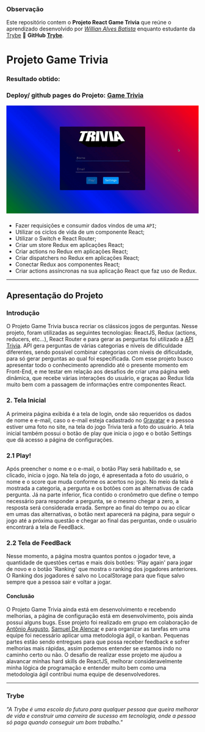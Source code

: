 ### Observação

Este repositório contem o **Projeto React Game Trivia** que reúne o aprendizado desenvolvido por _[Willian Alves Batista](https://www.linkedin.com/in/willian-alves-batista-60aa6a180/)_ enquanto estudante da [Trybe](https://www.betrybe.com/) :rocket:
**GitHub [Trybe](https://github.com/tryber)**.


# Projeto Game Trivia
### Resultado obtido:
### Deploy/ github pages do Projeto: [Game Trivia](https://willianbatist.github.io/project-game-trivia/)
![](./GameTriviaNew.gif)

####

  - Fazer requisições e consumir dados vindos de uma `API`;
  - Utilizar os ciclos de vida de um componente React;
  - Utilizar o Switch e React Router;
  - Criar um store Redux em aplicações React;
  - Criar actions no Redux em aplicações React;
  - Criar dispatchers no Redux em aplicações React;
  - Conectar Redux aos componentes React;
  - Criar actions assíncronas na sua aplicação React que faz uso de Redux.

---

## Apresentação do Projeto


### Introdução

O Projeto Game Trivia busca recriar os clássicos jogos de perguntas. Nesse projeto, foram utilizadas as seguintes tecnologias: ReactJS, Redux (actions, reducers, etc…), React Router e para gerar as perguntas foi utilizado a [API Trivia](https://opentdb.com/api_config.php). API gera perguntas de várias categorias e níveis de dificuldade diferentes, sendo possível combinar categorias com níveis de dificuldade, para só gerar perguntas ao qual foi especificada. Com esse projeto busco apresentar todo o conhecimento aprendido até o presente momento em Front-End, e me testar em relação aos desafios de criar uma página web dinâmica, que recebe várias interações do usuário, e graças ao Redux lida muito bem com a passagem de informações entre componentes React.


### 2. Tela Inicial

  A primeira página exibida é a tela de login, onde são requeridos os dados de nome e e-mail, caso o e-mail esteja cadastrado no [Gravatar](https://pt.gravatar.com/) e a pessoa estiver uma foto no site, na tela do jogo Trivia terá a foto do usuário. A tela inicial também possui o botão de play que inicia o jogo e o botão Settings que dá acesso a página de configurações.


### 2.1 Play!

Após preencher o nome e o e-mail, o botão Play será habilitado e, se clicado, inicia o jogo. Na tela do jogo, é apresentada a foto do usuário, o nome e o score que muda conforme os acertos no jogo. No meio da tela é mostrada a categoria, a pergunta e os botões com as alternativas de cada pergunta. Já na parte inferior, fica contido o cronômetro que define o tempo necessário para responder a pergunta, se o mesmo chegar a zero, a resposta será considerada errada. Sempre ao final do tempo ou ao clicar em umas das alternativas, o botão next aparecerá na página, para seguir o jogo até a próxima questão e chegar ao final das perguntas, onde o usuário encontrará a tela de FeedBack.


### 2.2 Tela de FeedBack

Nesse momento, a página mostra quantos pontos o jogador teve, a quantidade de questões certas e mais dois botões: 'Play again' para jogar de novo e o botão 'Ranking' que mostra o ranking dos jogadores anteriores. O Ranking dos jogadores é salvo no LocalStorage para que fique salvo sempre que a pessoa sair e voltar a jogar.


#### Conclusão

O Projeto Game Trivia ainda está em desenvolvimento e recebendo melhorias, a página de configuração está em desenvolvimento, pois ainda possui alguns bugs. Esse projeto foi realizado em grupo em colaboração de [Antônio Augusto](https://github.com/Toineto), [Samuel De Alencar](https://github.com/SamuelDAlencar) e para organizar as tarefas em uma equipe foi necessário aplicar uma metodologia ágil, o kanban. Pequenas partes estão sendo entregues para que possa receber feedback e sofrer melhorias mais rápidas, assim podemos entender se estamos indo no caminho certo ou não. O desafio de realizar esse projeto me ajudou a alavancar minhas hard skills de ReactJS, melhorar consideravelmente minha lógica de programação e entender muito bem como uma metodologia ágil contribui numa equipe de desenvolvedores.
  
---
### Trybe

_"A Trybe é uma escola do futuro para qualquer pessoa que queira melhorar de vida e construir uma carreira de sucesso em tecnologia, onde a pessoa só paga quando conseguir um bom trabalho."_
